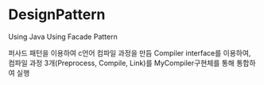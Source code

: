 # DesignPattern
Using Java
Using Facade Pattern

퍼사드 패턴을 이용하여 c언어 컴파일 과정을 만듬
Compiler interface를 이용하여, 컴파일 과정 3개(Preprocess, Compile, Link)를 MyCompiler구현체를 통해 
통합하여 실행
